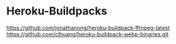 # Heroku-Buildpacks

https://github.com/jonathanong/heroku-buildpack-ffmpeg-latest
https://github.com/clhuang/heroku-buildpack-webp-binaries.git

